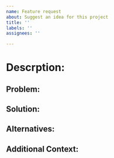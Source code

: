 ```yaml
---
name: Feature request
about: Suggest an idea for this project
title: ''
labels: ''
assignees: ''

---
```


# Descrption:

## Problem:

<!-- A clear and concise description of what the problem is. Ex. I'm always frustrated when [...] -->

## Solution:

<!-- A clear and concise description of what you want to happen. -->

## Alternatives:

<!-- A clear and concise description of any alternative solutions or features you've considered. -->

## Additional Context:

<!-- Add any other context or screenshots about the feature request here. -->
